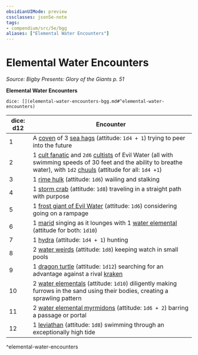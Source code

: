 ```yaml
---
obsidianUIMode: preview
cssclasses: json5e-note
tags:
- compendium/src/5e/bgg
aliases: ["Elemental Water Encounters"]
---
```

# Elemental Water Encounters
*Source: Bigby Presents: Glory of the Giants p. 51* 

**Elemental Water Encounters**

`dice: [](elemental-water-encounters-bgg.md#^elemental-water-encounters)`

| dice: d12 | Encounter |
|-----------|-----------|
| 1 | A [coven](Mechanics/bestiary/fey/sea-hag.md) of 3 [sea hags](Mechanics/bestiary/fey/sea-hag.md) (attitude: `1d4 + 1`) trying to peer into the future |
| 2 | 1 [cult fanatic](Mechanics/bestiary/humanoid/cult-fanatic.md) and `2d6` [cultists](Mechanics/bestiary/humanoid/cultist.md) of Evil Water (all with swimming speeds of 30 feet and the ability to breathe water), with `1d2` [chuuls](Mechanics/bestiary/aberration/chuul.md) (attitude for all: `1d4 +1`) |
| 3 | 1 [rime hulk](Mechanics/bestiary/elemental/rime-hulk-bgg.md) (attitude: `1d6`) wailing and stalking |
| 4 | 1 [storm crab](Mechanics/bestiary/monstrosity/storm-crab-bgg.md) (attitude: `1d8`) traveling in a straight path with purpose |
| 5 | 1 [frost giant of Evil Water](Mechanics/bestiary/giant/frost-giant-of-evil-water-bgg.md) (attitude: `1d6`) considering going on a rampage |
| 6 | 1 [marid](Mechanics/bestiary/elemental/marid.md) singing as it lounges with 1 [water elemental](Mechanics/bestiary/elemental/water-elemental.md) (attitude for both: `1d10`) |
| 7 | 1 [hydra](Mechanics/bestiary/monstrosity/hydra.md) (attitude: `1d4 + 1`) hunting |
| 8 | 2 [water weirds](Mechanics/bestiary/elemental/water-weird.md) (attitude: `1d8`) keeping watch in small pools |
| 9 | 1 [dragon turtle](Mechanics/bestiary/dragon/dragon-turtle.md) (attitude: `1d12`) searching for an advantage against a rival [kraken](Mechanics/bestiary/monstrosity/kraken.md) |
| 10 | 2 [water elementals](Mechanics/bestiary/elemental/water-elemental.md) (attitude: `1d10`) diligently making furrows in the sand using their bodies, creating a sprawling pattern |
| 11 | 2 [water elemental myrmidons](Mechanics/bestiary/elemental/water-elemental-myrmidon-mpmm.md) (attitude: `1d6 + 2`) barring a passage or portal |
| 12 | 1 [leviathan](Mechanics/bestiary/elemental/leviathan-mpmm.md) (attitude: `1d8`) swimming through an exceptionally high tide |
^elemental-water-encounters